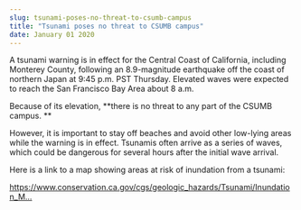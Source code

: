 ```yaml
---
slug: tsunami-poses-no-threat-to-csumb-campus
title: "Tsunami poses no threat to CSUMB campus"
date: January 01 2020
---
```


 
<p>
  A tsunami warning is in effect for the Central Coast of California, including
  Monterey County, following an 8.9-magnitude earthquake off the coast of
  northern Japan at 9:45 p.m. PST Thursday. Elevated waves were expected to
  reach the San Francisco Bay Area about 8 a.m.
</p>
<p>
  Because of its elevation, **there is no threat to any part of the CSUMB
  campus. **
</p>
<p>
  However, it is important to stay off beaches and avoid other low-lying areas
  while the warning is in effect. Tsunamis often arrive as a series of waves,
  which could be dangerous for several hours after the initial wave arrival.
</p>
<p>
  Here is a link to a map showing areas at risk of inundation from a tsunami:
</p>
<p>
  <a
    href="https://www.conservation.ca.gov/cgs/geologic_hazards/Tsunami/Inundation_Maps/Monterey/Documents/Tsunami_Inundation_Marina_Quad_Monterey.pdf"
    title="https://www.conservation.ca.gov/cgs/geologic_hazards/Tsunami/Inundation_Maps/Monterey/Documents/Tsunami_Inundation_Marina_Quad_Monterey.pdf"
    >https://www.conservation.ca.gov/cgs/geologic_hazards/Tsunami/Inundation_M...</a
  >
</p>
 
